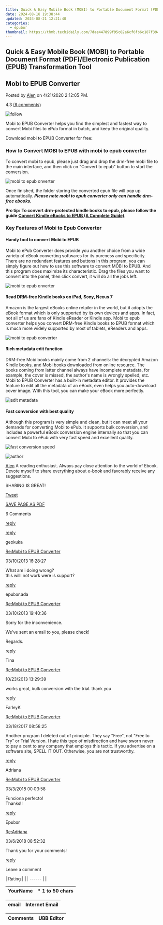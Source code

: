 ```yaml
---
title: Quick & Easy Mobile Book (MOBI) to Portable Document Format (PDF)/Electronic Publication (EPUB) Transformation Tool
date: 2024-08-18 19:38:44
updated: 2024-08-21 12:21:40
categories:
  - epubor
thumbnail: https://thmb.techidaily.com/7dae447899f95c82a6cf6fb6c187f3946b55a92e5def14d160bc07a7e668b288.jpg
---
```


## Quick & Easy Mobile Book (MOBI) to Portable Document Format (PDF)/Electronic Publication (EPUB) Transformation Tool

## Mobi to EPUB Converter

Posted by [Alen](https://plus.google.com/u/0/110759717610391780830) on 4/21/2020 2:12:05 PM.

4.3 [(6 comments)](http://www.epubor.com/#comment-area) 



![follow](http://www.epubor.com/images/follow.png)

Mobi to EPUB Converter helps you find the simplest and fastest way to convert Mobi files to ePub format in batch, and keep the original quality.

Download mobi to EPUB Converter for free:

[](https://download.epubor.com/epubor-converter.exe) [](https://download.epubor.com/epubor-converter.zip) 

### How to Convert MOBI to EPUB with mobi to epub converter

To convert mobi to epub, please just drag and drop the drm-free mobi file to the main interface, and then click on "Convert to epub" button to start the conversion.

![mobi to epub onverter](http://www.epubor.com/images/uppic/convert-drm-free-mobi-to-epub.png)

Once finished, the folder storing the converted epub file will pop up automatically. **_Please note mobi to epub converter only can handle drm-free ebooks._** 

**Pro tip:** **To convert drm-protected kindle books to epub, please follow the guide** **[Convert Kindle eBooks to EPUB (A Complete Guide)](https://tools.techidaily.com/epubor/products/)**.

### Key Features of Mobi to Epub Converter

#### Handy tool to convert Mobi to EPUB

Mobi to ePub Converter does provide you another choice from a wide variety of eBook converting softwares for its pureness and specificity. There are no redundant features and buttons in this program, you can simply figure out how to use this software to convert MOBI to EPUB. And this program does maximize its characteristic. Drag the files you want to convert into the panel, then click convert, it will do all the jobs left.

![mobi to epub onverter](http://www.epubor.com/images/mobi-to-epub-feature1.png)

#### Read DRM-free Kindle books on iPad, Sony, Nexus 7

Amazon is the largest eBooks online retailer in the world, but it adopts the eBook format which is only supported by its own devices and apps. In fact, not all of us are fans of Kindle eReader or Kindle app. Mobi to epub converter helps you convert DRM-free Kindle books to EPUB format which is much more widely supported by most of tablets, eReaders and apps.

![mobi to epub converter](http://www.epubor.com/images/mobi-to-epub-feature2.png)

#### Rich metadata edit function

DRM-free Mobi books mainly come from 2 channels: the decrypted Amazon Kindle books, and Mobi books downloaded from online resource. The books coming from latter channel always have incomplete metadata, for example, the cover is missed, the author's name is wrongly spelled, etc. Mobi to EPUB Converter has a built-in metadata editor. It provides the feature to edit all the metadata of an eBook, even helps you auto-download cover image. With this tool, you can make your eBook more perfectly.

![edit metadata](http://www.epubor.com/images/metadata-edit.png)

#### Fast conversion with best quality

Although this program is very simple and clean, but it can meet all your demands for converting Mobi to ePub. It supports bulk conversion, and includes a powerful eBook conversion engine internally so that you can convert Mobi to ePub with very fast speed and excellent quality.

![fast conversion speed](http://www.epubor.com/images/fast-conversion.png)

[](https://download.epubor.com/epubor-converter.exe) [](https://download.epubor.com/epubor-converter.zip) 

![author](https://www.epubor.com/images/uppic/Grace.jpg)

[Alen](https://plus.google.com/u/0/110759717610391780830) A reading enthusiast. Always pay close attention to the world of Ebook. Devote myself to share everything about e-book and favorably receive any suggestions.

SHARING IS GREAT!

[Tweet](https://twitter.com/share) 

[SAVE PAGE AS PDF](https://tools.techidaily.com/epubor/products/) 



6 Comments

[reply](https://tools.techidaily.com/epubor/products/) 

[reply](https://tools.techidaily.com/epubor/products/) 

geokuka

[Re:Mobi to EPUB Converter](https://tools.techidaily.com/epubor/products/)

03/10/2013 16:28:27

What am i doing wrong?  
 this willl not work were is support?

[reply](https://tools.techidaily.com/epubor/products/) 

epubor.ada

[Re:Mobi to EPUB Converter](https://tools.techidaily.com/epubor/products/)

03/10/2013 19:40:36

Sorry for the inconvenience.

 We've sent an email to you, please check!

 Regards.

[reply](https://tools.techidaily.com/epubor/products/) 

Tina

[Re:Mobi to EPUB Converter](https://tools.techidaily.com/epubor/products/)

10/23/2013 13:29:39

works great, bulk conversion with the trial. thank you 

[reply](https://tools.techidaily.com/epubor/products/) 

FarleyK

[Re:Mobi to EPUB Converter](https://tools.techidaily.com/epubor/products/)

03/18/2017 08:58:25

Another program I deleted out of principle. They say "Free", not "Free to Try" or Trial Version. I hate this type of misdirection and have sworn never to pay a cent to any company that employs this tactic. If you advertise on a software site, SPELL IT OUT. Otherwise, you are not trustworthy.

[reply](https://tools.techidaily.com/epubor/products/) 

Adriana

[Re:Mobi to EPUB Converter](https://tools.techidaily.com/epubor/products/)

03/3/2018 00:03:58

Funciona perfecto!   
 Thanks!!

[reply](https://tools.techidaily.com/epubor/products/) 

Epubor

[Re:Adriana](https://tools.techidaily.com/epubor/products/)

03/6/2018 08:52:32

Thank you for your comments!

[reply](https://tools.techidaily.com/epubor/products/) 

Leave a comment

| Rating |  |
| ------ |  |

| YourName | \*  1 to 50 chars |
| -------- | ----------------- |

| email | Internet Email |
| ----- | -------------- |

| Comments | UBB Editor |
| -------- | ---------- |

<ins class="adsbygoogle"
     style="display:block"
     data-ad-format="autorelaxed"
     data-ad-client="ca-pub-7571918770474297"
     data-ad-slot="1223367746"></ins>



<ins class="adsbygoogle"
     style="display:block"
     data-ad-client="ca-pub-7571918770474297"
     data-ad-slot="8358498916"
     data-ad-format="auto"
     data-full-width-responsive="true"></ins>
